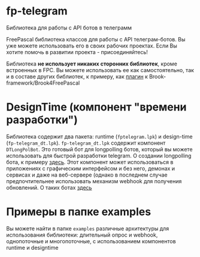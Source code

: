 # fp-telegram #

Библиотека для работы с API ботов в телеграмм

FreePascal библиотека классов для работы с API телеграм-ботов. Вы уже можете использовать его в своих рабочих проектах. Если Вы хотите помочь в развитии проекта - присоединяйтесь!

Библиотека **не использует никаких сторонних библиотек**, кроме встроенных в FPC. Вы можете использовать ее как самостоятельно, так и в составе других библиотек, 
к примеру, как [плагин](https://github.com/Al-Muhandis/brook-telegram/) к Brook-framework/Brook4FreePascal

# DesignTime (компонент "времени разработки")

Библиотека содержит два пакета: runtime (`fptelegram.lpk`) и design-time (`fp-telegram_dt.lpk`). `fp-telegram_dt.lpk` содержит компонент `DTLongPolBot`. 
Это готовый бот для longpolling ботов, который вы можете использовать для быстрой разработки telegram. О создании longpolling бота, 
к примеру [здесь](https://github.com/Al-Muhandis/fp-telegram/wiki/How-to-step-by-step.-Creation-telegram-bot-in-Lazarus-(longpolling)).
Этот компонент может использоваться в приложениях с графическим интерфейсом и без него, демонах и сервисах и 
даже на веб-сервере (однако в последнем случае предпочтительнее использовать механизм webhook для получения обновлений. 
О таких ботах [здесь](https://github.com/Al-Muhandis/fp-telegram/wiki/How-to-step-by-step.-Creation-telegram-bot-in-Lazarus-(webhook))

# Примеры в папке examples

Вы можете найти в папке `examples` различные архитектуры для использования библиотеки: 
длительный опрос и webhook,
однопоточные и многопоточные,
с использованием компонентов runtime и designtime
